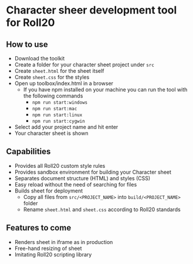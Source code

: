 # Character sheer development tool for Roll20

## How to use

- Download the toolkit
- Create a folder for your character sheet project under `src`
- Create `sheet.html` for the sheet itself
- Create `sheet.css` for the styles
- Open up toolbox/index.html in a browser
  - If you have npm installed on your machine you can run the tool with the following commands
    - `npm run start:windows`
    - `npm run start:mac`
    - `npm run start:linux`
    - `npm run start:cygwin`
- Select add your project name and hit enter
- Your character sheet is shown

## Capabilities

- Provides all Roll20 custom style rules
- Provides sandbox environment for building your Character sheet
- Separates document structure (HTML) and styles (CSS)
- Easy reload without the need of searching for files
- Builds sheet for deployment
  - Copy all files from `src/<PROJECT_NAME>` into `build/<PROJECT_NAME>` folder
  - Rename `sheet.html` and `sheet.css` according to Roll20 standards 

## Features to come

- Renders sheet in iframe as in production
- Free-hand resizing of sheet
- Imitating Roll20 scripting library
